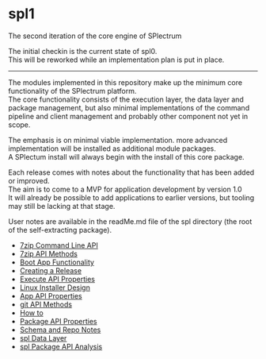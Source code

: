 # spl1

The second iteration of the core engine of SPlectrum 

The initial checkin is the current state of spl0.  
This will be reworked while an implementation plan is put in place.

---

The modules implemented in this repository make up the minimum core functionality of the SPlectrum platform.  
The core functionality consists of the execution layer, the data layer and package management,
but also minimal implementations of the command pipeline and client management and probably other component not yet in scope.  

The emphasis is on minimal viable implementation. more advanced implementation will be installed as additional module packages.  
A SPlectum install will always begin with the install of this core package.

Each release comes with notes about the functionality that has been added or improved.  
The aim is to come to a MVP for application development by version 1.0  
It will already be possible to add applications to earlier versions, but tooling may still be lacking at that stage.

User notes are available in the readMe.md file of the spl directory (the root of the self-extracting package).

 - [7zip Command Line API](./docs/7zip-command-line-api.md)
 - [7zip API Methods](./docs/7zip-api-methods.md)
 - [Boot App Functionality](./docs/boot-app-functionality.md)
 - [Creating a Release](./docs/creating-a-release.md)
 - [Execute API Properties](./docs/execute-api-properties.md)
 - [Linux Installer Design](./docs/linux-installer-design.md)
 - [App API Properties](./docs/app-api-properties.md)
 - [git API Methods](./docs/git-api-methods.md)
 - [How to](./docs/how-to.md)
 - [Package API Properties](./docs/package-api-properties.md)
 - [Schema and Repo Notes](./docs/schema-and-repo-notes.md)
 - [spl Data Layer](./docs/spl-data-layer.md)
 - [spl Package API Analysis](./docs/spl-package-api-analysis.md)
